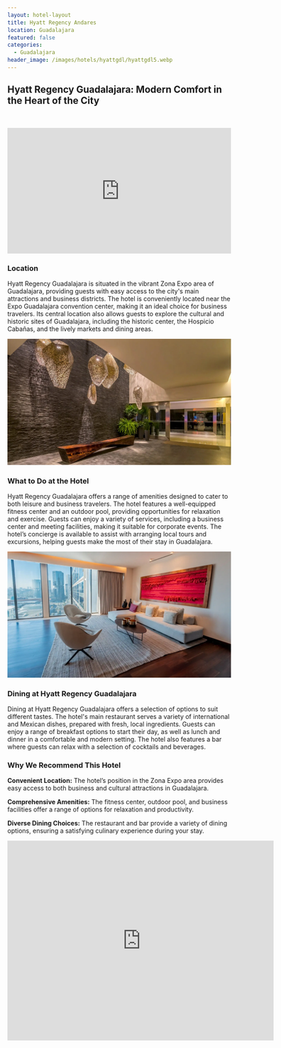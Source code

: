 ```yaml
---
layout: hotel-layout
title: Hyatt Regency Andares
location: Guadalajara
featured: false
categories:
  - Guadalajara
header_image: /images/hotels/hyattgdl/hyattgdl5.webp
---
```

## Hyatt Regency Guadalajara: Modern Comfort in the Heart of the City

&nbsp;

<style>.embed-container { position: relative; padding-bottom: 56.25%; height: 0; overflow: hidden; max-width: 100%; } .embed-container iframe, .embed-container object, .embed-container embed { position: absolute; top: 0; left: 0; width: 100%; height: 100%; }</style>

<div class="embed-container"><iframe src="https://www.youtube.com/embed/JGnrL0Czxhw" frameborder="0" allowfullscreen=""></iframe></div>

### Location

Hyatt Regency Guadalajara is situated in the vibrant Zona Expo area of Guadalajara, providing guests with easy access to the city's main attractions and business districts. The hotel is conveniently located near the Expo Guadalajara convention center, making it an ideal choice for business travelers. Its central location also allows guests to explore the cultural and historic sites of Guadalajara, including the historic center, the Hospicio Cabañas, and the lively markets and dining areas.

![](/images/hotels/hyattgdl/hyattgdl1.webp)

### What to Do at the Hotel

Hyatt Regency Guadalajara offers a range of amenities designed to cater to both leisure and business travelers. The hotel features a well-equipped fitness center and an outdoor pool, providing opportunities for relaxation and exercise. Guests can enjoy a variety of services, including a business center and meeting facilities, making it suitable for corporate events. The hotel’s concierge is available to assist with arranging local tours and excursions, helping guests make the most of their stay in Guadalajara.

![](/images/hotels/hyattgdl/hyattgdl4.webp)

### Dining at Hyatt Regency Guadalajara

Dining at Hyatt Regency Guadalajara offers a selection of options to suit different tastes. The hotel's main restaurant serves a variety of international and Mexican dishes, prepared with fresh, local ingredients. Guests can enjoy a range of breakfast options to start their day, as well as lunch and dinner in a comfortable and modern setting. The hotel also features a bar where guests can relax with a selection of cocktails and beverages.

### Why We Recommend This Hotel

**Convenient Location:** The hotel’s position in the Zona Expo area provides easy access to both business and cultural attractions in Guadalajara.&nbsp;

**Comprehensive Amenities:** The fitness center, outdoor pool, and business facilities offer a range of options for relaxation and productivity.&nbsp;

**Diverse Dining Choices:** The restaurant and bar provide a variety of dining options, ensuring a satisfying culinary experience during your stay.&nbsp;

<div class='map-container center'>

<iframe src="https://www.google.com/maps/embed?pb=!1m18!1m12!1m3!1d3731.935756948851!2d-103.41488758876154!3d20.712833198473945!2m3!1f0!2f0!3f0!3m2!1i1024!2i768!4f13.1!3m3!1m2!1s0x8428af03c0bde3c1%3A0xd633bfad277a45c5!2sHyatt%20Regency%20Andares%20Guadalajara!5e0!3m2!1ses!2smx!4v1723603481049!5m2!1ses!2smx" width="600" height="450" style="border:0;" allowfullscreen="" loading="lazy" referrerpolicy="no-referrer-when-downgrade"></iframe>

</div>
&nbsp;
